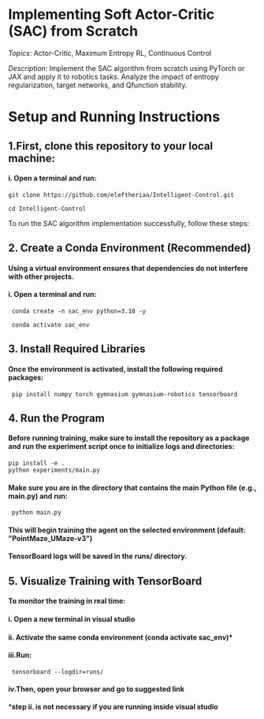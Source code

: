# **Implementing Soft Actor-Critic (SAC) from Scratch**
*Topics:* Actor-Critic, Maximum Entropy RL, Continuous Control

*Description:* Implement the SAC algorithm from scratch using PyTorch or JAX and apply
it to robotics tasks. Analyze the impact of entropy regularization, target networks, and Qfunction stability.


# **Setup and Running Instructions**

## 1.First, clone this repository to your local machine:
#### i. Open a terminal and run:

    git clone https://github.com/eleftheriaa/Intelligent-Control.git

    cd Intelligent-Control
    

To run the SAC algorithm implementation successfully, follow these steps:

## 2. Create a Conda Environment (Recommended)


####   Using a virtual environment ensures that dependencies do not interfere with other projects.
  

####   i. Open a terminal and run:
  
     conda create -n sac_env python=3.10 -y
     
     conda activate sac_env

## 3.  Install Required Libraries


####   Once the environment is activated, install the following required packages:
  
     pip install numpy torch gymnasium gymnasium-robotics tensorboard

## 4.  Run the Program

#### Before running training, make sure to install the repository as a package and run the experiment script once to initialize logs and directories:
    pip install -e .
    python experiments/main.py


####   Make sure you are in the directory that contains the main Python file (e.g., main.py) and run:
  
     python main.py


####   This will begin training the agent on the selected environment (default: "PointMaze_UMaze-v3")
  

####   TensorBoard logs will be saved in the runs/ directory.

## 5.  Visualize Training with TensorBoard


####   To monitor the training in real time:
  

####   i. Open a new terminal in visual studio
  

####   ii. Activate the same conda environment (conda activate sac_env)*
  

####   iii.Run:
    
     tensorboard --logdir=runs/
   

####   iv.Then, open your browser and go to suggested link

***step ii. is not necessary if you are running inside visual studio**




